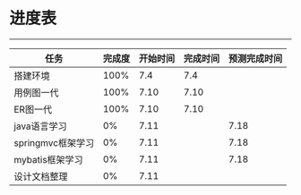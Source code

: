 # 进度表
---------------
|任务 | 完成度 | 开始时间 | 完成时间 | 预测完成时间|
|-----|-----|-----|-----|-----|
|搭建环境 | 100% | 7.4 | 7.4 |    |
|用例图一代 | 100% | 7.10 | 7.10|    |
|ER图一代 | 100% | 7.10 |7.10 |     |
|java语言学习 | 0% | 7.11 |   | 7.18 |
|springmvc框架学习 | 0% | 7.11 |    | 7.18 |
|mybatis框架学习 | 0% | 7.11 |    | 7.18 |
|设计文档整理 | 0% | 7.11 |     |    |
